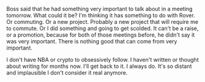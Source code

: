 Boss said that he had something very important to talk about in a meeting tomorrow. What could it be? I'm thinking it has something to do with Rover. Or commuting. Or a new project. Probably a new project that will require me to commute. Or I did something and going to get scolded. It can't be a raise, or a promotion, because for both of those meetings before, he didn't say it was very important. There is nothing good that can come from very important.

I don't have NBA or crypto to obsessively follow. I haven't written or thought about writing for months now. I'll get back to it. I always do. It's so distant and implausible I don't consider it real anymore.
